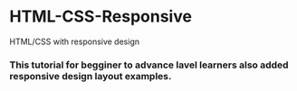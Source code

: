 # HTML-CSS-Responsive
HTML/CSS with responsive design
### This tutorial for begginer to advance lavel learners also added responsive design layout examples.
